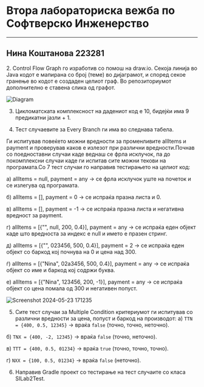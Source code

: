 # Втора лабораториска вежба по Софтверско Инженерство
<hr>
<h2>Нина Коштанова 223281</h2>
2. Control Flow Graph го изработив со помош на draw.io. Секоја линија во Java кодот е мапирана со број (теме) во дијаграмот, и според секое гранење во кодот е создаден целиот граф. Во репозиториумот дополнително е ставена слика од графот.

![Diagram](https://github.com/ninaa7/SI_2024_lab2_223281/assets/139135586/7936fcfa-77ab-4abc-a277-e4031b805a09)

3. Цикломатската комплексност на дадениот код е 10, бидејќи има 9 предикатни јазли + 1.

4. Тест случаевите за Every Branch ги има во следнава табела.

Ги испитував повеќето можни вредности за променливите allItems и payment и проверував каков е излезот при различни вредности.Почнав со поедноставни случаи каде веднаш се фрла исклучок, па до покомплексни случаи каде ги испитав сите можни текови на програмата.Со 7 тест случаи го направив тестирањето на целиот код:

a) allItems = null, payment = any -> се фрла исклучок уште на почеток и се излегува од програмата.

б) allItems = [], payment = 0 -> се испраќа празна листа и 0.

в) allItems = [], payment = -1 -> се испраќа празна листа и негативна вредност за payment.

г) allItems = [{"", null, 200, 0.4}], payment = any -> се испраќа еден објект каде што вредноста за индекс е null и името е празен стринг.

д) allItems = [{"", 023456, 500, 0.4}], payment = 2 -> се испраќа еден објект со баркод кој почнува на 0 и цена над 300.

ѓ) allItems = [{"Nina", 02a3456, 500, 0.4}], payment = any -> се испраќа објект со име и баркод кој содржи буква.

е) allItems = [{"Nina", 123456, 200, -1}], payment = any -> се испраќа објект со цена помала од 300 и негативен попуст.

![Screenshot 2024-05-23 171235](https://github.com/ninaa7/SI_2024_lab2_223281/assets/139135586/7de83d0c-19de-4adb-81cb-8f216ddae82a)

5. Сите тест случаи за Multiple Condition критериумот ги испитував со различни вредности за цена, попуст и баркод на производот:
а) `TTN = {400, 0.5, 12345}` -> враќа `false` (точно, точно, неточно).

б) `TNX = {400, -2, 12345}` -> враќа `false` (точно, неточно).

в) `TTT = {400, 0.5, 01234}` -> враќа `true` (точно, точно, точно).

г) `NXX = {100, 0.5, 01234}` -> враќа `false` (неточно).

6. Направив Gradle проект со тестирање на тест случаите со класа SILab2Test.
